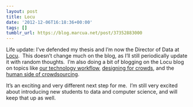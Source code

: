 ```yaml
---
layout: post
title: Locu
date: '2012-12-06T16:18:36+00:00'
tags: []
tumblr_url: https://blog.marcua.net/post/37352883000
---
```

Life update: I’ve defended my thesis and I’m now the Director of Data at [Locu](https://locu.com/). &nbsp;This doesn’t change much on the blog, as I’ll still periodically update it with random thoughts. &nbsp;I’m also doing a bit of blogging on the Locu blog on topics like [our technology workflow](http://blog.locu.com/post/25389032496/the-locu-workflow-a-crawler-a-learner-and-a-crowd), [designing for crowds](http://blog.locu.com/post/33643615645/crowd-task-decomposition-how-locu-breaks-it-down-for), and the [human side of crowdsourcing](http://blog.locu.com/post/34787851747/the-human-side-of-crowdsourcing).

It’s an exciting and very different next step for me. &nbsp;I’m still very excited about introducing new students to data and computer science, and will keep that up as well.


